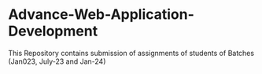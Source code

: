 # Advance-Web-Application-Development
This Repository contains submission of assignments of students of Batches (Jan023, July-23 and Jan-24)
